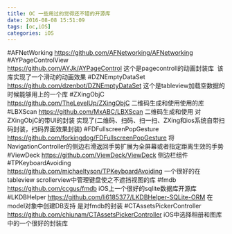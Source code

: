 ```yaml
---
title: OC 一些用过的觉得还不错的开源库
date: 2016-08-08 15:51:09
tags: [oc,iOS]
categories: iOS
---
```

#AFNetWorking 
https://github.com/AFNetworking/AFNetworking
#AYPageControlView     
https://github.com/AYJk/AYPageControl
这个是pagecontroll的动画封装库  该库实现了一个滑动的动画效果
#DZNEmptyDataSet 
https://github.com/dzenbot/DZNEmptyDataSet
这个是tableview加载空数据的时候能够用上的一个库
#ZXingObjC
https://github.com/TheLevelUp/ZXingObjC
二维码生成和使用使用的库
#LBXScan
https://github.com/MxABC/LBXScan
二维码生成和使用 对ZXingObjC的带UI的封装 实现了(二维码、扫码、扫一扫、ZXing和ios系统自带扫码封装，扫码界面效果封装)
#FDFullscreenPopGesture
https://github.com/forkingdog/FDFullscreenPopGesture
将NavigationController的侧边右滑返回手势扩展为全屏幕或者指定距离生效的手势
#ViewDeck
https://github.com/ViewDeck/ViewDeck
侧边栏组件
#TPKeyboardAvoiding
https://github.com/michaeltyson/TPKeyboardAvoiding
一个很好的在tableview scrollerview中管理键盘使之不遮挡视图的库
#fmdb
https://github.com/ccgus/fmdb
iOS上一个很好的sqlite数据库开源库
#LKDBHelper
https://github.com/li6185377/LKDBHelper-SQLite-ORM
在model对象中创建DB支持 是对fmdb的封装
#CTAssetsPickerController
https://github.com/chiunam/CTAssetsPickerController
iOS中选择相册和图库中的一个很好的封装库



